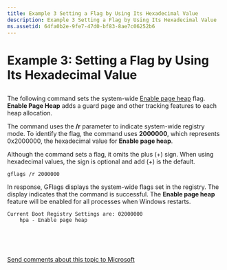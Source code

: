 ```yaml
---
title: Example 3 Setting a Flag by Using Its Hexadecimal Value
description: Example 3 Setting a Flag by Using Its Hexadecimal Value
ms.assetid: 64fa0b2e-9fe7-47d0-bf83-8ae7c06252b6
---
```


# Example 3: Setting a Flag by Using Its Hexadecimal Value


## <span id="ddk_example_3___setting_a_flag_by_using_its_hexadecimal_value_dtools"></span><span id="DDK_EXAMPLE_3___SETTING_A_FLAG_BY_USING_ITS_HEXADECIMAL_VALUE_DTOOLS"></span>


The following command sets the system-wide [Enable page heap](enable-page-heap.md) flag. **Enable Page Heap** adds a guard page and other tracking features to each heap allocation.

The command uses the **/r** parameter to indicate system-wide registry mode. To identify the flag, the command uses **2000000**, which represents 0x2000000, the hexadecimal value for **Enable page heap**.

Although the command sets a flag, it omits the plus (+) sign. When using hexadecimal values, the sign is optional and add (+) is the default.

```
gflags /r 2000000 
```

In response, GFlags displays the system-wide flags set in the registry. The display indicates that the command is successful. The **Enable page heap** feature will be enabled for all processes when Windows restarts.

```
Current Boot Registry Settings are: 02000000
    hpa - Enable page heap
```

 

 

[Send comments about this topic to Microsoft](mailto:wsddocfb@microsoft.com?subject=Documentation%20feedback%20[debugger\debugger]:%20Example%203:%20%20Setting%20a%20Flag%20by%20Using%20Its%20Hexadecimal%20Value%20%20RELEASE:%20%285/15/2017%29&body=%0A%0APRIVACY%20STATEMENT%0A%0AWe%20use%20your%20feedback%20to%20improve%20the%20documentation.%20We%20don't%20use%20your%20email%20address%20for%20any%20other%20purpose,%20and%20we'll%20remove%20your%20email%20address%20from%20our%20system%20after%20the%20issue%20that%20you're%20reporting%20is%20fixed.%20While%20we're%20working%20to%20fix%20this%20issue,%20we%20might%20send%20you%20an%20email%20message%20to%20ask%20for%20more%20info.%20Later,%20we%20might%20also%20send%20you%20an%20email%20message%20to%20let%20you%20know%20that%20we've%20addressed%20your%20feedback.%0A%0AFor%20more%20info%20about%20Microsoft's%20privacy%20policy,%20see%20http://privacy.microsoft.com/default.aspx. "Send comments about this topic to Microsoft")




